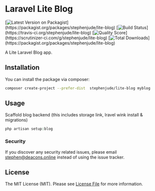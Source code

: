 # Laravel Lite Blog

[![Latest Version on Packagist](https://img.shields.io/packagist/v/stephenjude/lite-blog.svg?)](https://packagist.org/packages/stephenjude/lite-blog)
[![Build Status](https://img.shields.io/travis/stephenjude/lite-blog/master.svg?)](https://travis-ci.org/stephenjude/lite-blog)
[![Quality Score](https://img.shields.io/scrutinizer/g/stephenjude/lite-blog.svg?)](https://scrutinizer-ci.com/g/stephenjude/lite-blog)
[![Total Downloads](https://img.shields.io/packagist/dt/stephenjude/lite-blog.svg?)](https://packagist.org/packages/stephenjude/lite-blog)

A Lite Laravel Blog app.

## Installation

You can install the package via composer:

```bash
composer create-project --prefer-dist  stephenjude/lite-blog myblog
```

## Usage

Scaffold blog backend (this includes storage link, lravel wink install & migrations)

``` php
php artisan setup:blog
```

### Security

If you discover any security related issues, please email stephen@deacons.online instead of using the issue tracker.


## License

The MIT License (MIT). Please see [License File](LICENSE.md) for more information.